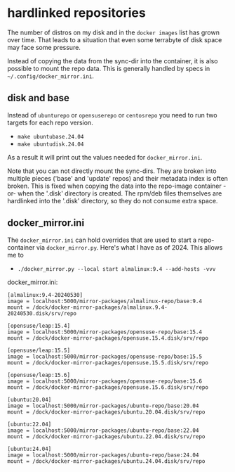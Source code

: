 # hardlinked repositories

The number of distros on my disk and in the `docker images` list has grown over time.
That leads to a situation that even some terrabyte of disk space may face some pressure.

Instead of copying the data from the sync-dir into the container, it is also possible
to mount the repo data. This is generally handled by specs in `~/.config/docker_mirror.ini`.

## disk and base

Instead of `ubunturepo` or `opensuserepo` or `centosrepo` you 
need to run two targets for each repo version.

* `make ubuntubase.24.04`
* `make ubuntudisk.24.04`

As a result it will print out the values needed for `docker_mirror.ini`.

Note that you can not directly mount the sync-dirs. They are broken into multiple
pieces ('base' and 'update' repos) and their metadata index is often broken. This
is fixed when copying the data into the repo-image container -or- when the '.disk' 
directory  is created. The rpm/deb files themselves are hardlinked into the '.disk' 
directory, so they do not consume extra space.

## docker_mirror.ini

The `docker_mirror.ini` can hold overrides that are used to start a repo-container
via `docker_mirror.py`. Here's what I have as of 2024. This allows me to

* `./docker_mirror.py --local start almalinux:9.4 --add-hosts -vvv`

docker_mirror.ini:

    [almalinux:9.4-20240530]
    image = localhost:5000/mirror-packages/almalinux-repo/base:9.4
    mount = /dock/docker-mirror-packages/almalinux.9.4-20240530.disk/srv/repo
    
    [opensuse/leap:15.4]
    image = localhost:5000/mirror-packages/opensuse-repo/base:15.4
    mount = /dock/docker-mirror-packages/opensuse.15.4.disk/srv/repo
    
    [opensuse/leap:15.5]
    image = localhost:5000/mirror-packages/opensuse-repo/base:15.5
    mount = /dock/docker-mirror-packages/opensuse.15.5.disk/srv/repo
    
    [opensuse/leap:15.6]
    image = localhost:5000/mirror-packages/opensuse-repo/base:15.6
    mount = /dock/docker-mirror-packages/opensuse.15.6.disk/srv/repo
    
    [ubuntu:20.04]
    image = localhost:5000/mirror-packages/ubuntu-repo/base:20.04
    mount = /dock/docker-mirror-packages/ubuntu.20.04.disk/srv/repo
    
    [ubuntu:22.04]
    image = localhost:5000/mirror-packages/ubuntu-repo/base:22.04
    mount = /dock/docker-mirror-packages/ubuntu.22.04.disk/srv/repo
    
    [ubuntu:24.04]
    image = localhost:5000/mirror-packages/ubuntu-repo/base:24.04
    mount = /dock/docker-mirror-packages/ubuntu.24.04.disk/srv/repo






